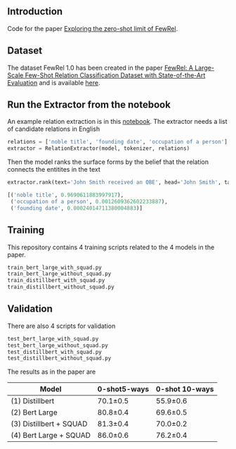 ## Introduction
Code for the paper [Exploring the zero-shot limit of FewRel]().

## Dataset
The dataset FewRel 1.0 has been created in the paper 
[ FewRel: A Large-Scale Few-Shot Relation Classification Dataset with State-of-the-Art Evaluation](https://www.aclweb.org/anthology/D18-1514.pdf)
and is available [here](https://github.com/thunlp/FewRel).

## Run the Extractor from the notebook
An example relation extraction is in this [notebook](/notebooks/extractor_examples.ipynb).
The extractor needs a list of candidate relations in English
```python
relations = ['noble title', 'founding date', 'occupation of a person']
extractor = RelationExtractor(model, tokenizer, relations)
```
Then the model ranks the surface forms by the belief that the relation 
connects the entitites in the text 
```python
extractor.rank(text='John Smith received an OBE', head='John Smith', tail='OBE')

[('noble title', 0.9690611883997917),
 ('occupation of a person', 0.0012609362602233887),
 ('founding date', 0.00024014711380004883)]
```

## Training
This repository contains 4 training scripts related to the 4 models in the paper.
```bash
train_bert_large_with_squad.py
train_bert_large_without_squad.py
train_distillbert_with_squad.py
train_distillbert_without_squad.py
```

## Validation
There are also 4 scripts for validation
```bash
test_bert_large_with_squad.py
test_bert_large_without_squad.py
test_distillbert_with_squad.py
test_distillbert_without_squad.py
```

The results as in the paper are

| Model                  | 0-shot5-ways | 0-shot 10-ways |
|------------------------|--------------|----------------|
|(1) Distillbert         |70.1±0.5      | 55.9±0.6       |
|(2) Bert Large          |80.8±0.4      | 69.6±0.5       |
|(3) Distillbert + SQUAD |81.3±0.4      | 70.0±0.2       |
|(4) Bert Large + SQUAD  |86.0±0.6      | 76.2±0.4       |

